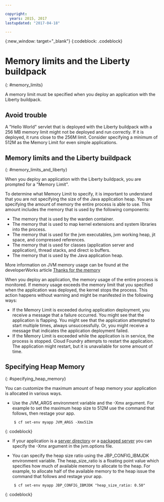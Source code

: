 ```yaml
---

copyright:
  years: 2015, 2017
lastupdated: "2017-04-18"

---
```


{:new_window: target="_blank"}
{:codeblock: .codeblock}

# Memory limits and the Liberty buildpack
{: #memory_limits}

A memory limit must be specified when you deploy an application with the Liberty buildpack.

## Avoid trouble

A "Hello World" servlet that is deployed with the Liberty buildpack with a 256 MB memory limit might not be deployed and run correctly. If it is deployed, it runs close to the 256M limit. Consider specifying a minimum of 512M as the Memory Limit for even simple applications.

## Memory limits and the Liberty buildpack
{: #memory_limits_and_liberty}


When you deploy an application with the Liberty buildpack, you are prompted for a "Memory Limit".

To determine what Memory Limit to specify, it is important to understand that you are not specifying the size of the Java application heap. You are specifying the amount of memory the entire process is able to use. This amount includes the memory that is used by the following components:

* The memory that is used by the warden container.
* The memory that is used to map kernel extensions and system libraries into the process.
* The memory that is used for the jvm executables, jvm working heap, jit space, and compressed references.
* The memory that is used for classes (application server and application), thread stacks, and direct io buffers.
* The memory that is used by the Java application heap.

More information on JVM memory usage can be found at the developerWorks article [Thanks for the memory](http://www.ibm.com/developerworks/library/j-nativememory-linux/)

When you deploy an application, the memory usage of the entire process is monitored. If memory usage exceeds the memory limit that you specified when the application was deployed, the kernel stops the process. This action happens without warning and might be manifested in the following ways:

* If the Memory Limit is exceeded during application deployment, you receive a message that a failure occurred. You might see that the application is flapping. You might see that the application attempted to start multiple times, always unsuccessfully. Or, you might receive a message that indicates the application deployment failed.
* If the Memory Limit is exceeded while the application is in service, the process is stopped. Cloud Foundry attempts to restart the application. The application might restart, but it is unavailable for some amount of time.

## Specifying Heap Memory
{: #specifying_heap_memory}

You can customize the maximum amount of heap memory your application is allocated in various ways.

*  Use the JVM_ARGS environment variable and the -Xmx argument. For example to set the maximum heap size to 512M 
use the command that follows, then restage your app.

```
    $ cf set-env myapp JVM_ARGS -Xmx512m
```
{: codeblock}

* If your application is a [server directory](optionsForPushing.html#server_directory) or a [packaged server](optionsForPushing.html#packaged_server)
you can specify the -Xmx argument in the jvm.options file.

* You can specify the heap size ratio using the JBP_CONFIG_IBMJDK environment variable.  The heap_size_ratio is a 
floating point value which specifies how much of available memory to allocate to the heap.  For example, to 
allocate half of the available memory to the heap issue the command that follows and restage your app.

```
    $ cf set-env myapp JBP_CONFIG_IBMJDK "heap_size_ratio: 0.50"
```
{: codeblock}
